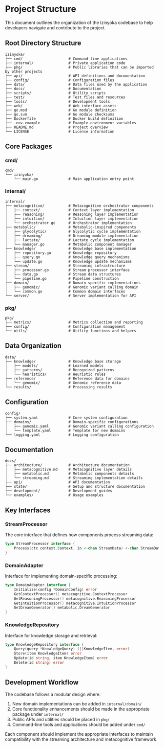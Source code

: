 # Project Structure

This document outlines the organization of the Izinyoka codebase to help developers navigate and contribute to the project.

## Root Directory Structure

```
izinyoka/
├── cmd/                     # Command-line applications
├── internal/                # Private application code
├── pkg/                     # Public libraries that can be imported by other projects
├── api/                     # API definitions and documentation
├── config/                  # Configuration files
├── data/                    # Data files used by the application
├── docs/                    # Documentation
├── scripts/                 # Utility scripts
├── test/                    # Test files and resources
├── tools/                   # Development tools
├── web/                     # Web interface assets
├── go.mod                   # Go module definition
├── go.sum                   # Go module checksums
├── Dockerfile               # Docker build definition
├── .env.example             # Example environment variables
├── README.md                # Project overview
└── LICENSE                  # License information
```

## Core Packages

### cmd/

```
cmd/
└── izinyoka/
    └── main.go              # Main application entry point
```

### internal/

```
internal/
├── metacognitive/           # Metacognitive orchestrator components
│   ├── context/             # Context layer implementation
│   ├── reasoning/           # Reasoning layer implementation
│   ├── intuition/           # Intuition layer implementation
│   └── orchestrator.go      # Orchestrator implementation
├── metabolic/               # Metabolic-inspired components
│   ├── glycolytic/          # Glycolytic cycle implementation
│   ├── dreaming/            # Dreaming module implementation
│   ├── lactate/             # Lactate cycle implementation
│   └── manager.go           # Metabolic component manager
├── knowledge/               # Knowledge base implementation
│   ├── repository.go        # Knowledge repository
│   ├── query.go             # Knowledge query mechanisms
│   └── update.go            # Knowledge update mechanisms
├── stream/                  # Streaming infrastructure
│   ├── processor.go         # Stream processor interface
│   ├── data.go              # Stream data structures
│   └── pipeline.go          # Pipeline construction
├── domain/                  # Domain-specific implementations
│   ├── genomic/             # Genomic variant calling domain
│   └── common.go            # Common domain interfaces
└── server/                  # Server implementation for API
```

### pkg/

```
pkg/
├── metrics/                 # Metrics collection and reporting
├── config/                  # Configuration management
└── utils/                   # Utility functions and helpers
```

## Data Organization

```
data/
├── knowledge/               # Knowledge base storage
│   ├── models/              # Learned models
│   ├── patterns/            # Recognized patterns
│   └── heuristics/          # Heuristic rules
├── reference/               # Reference data for domains
│   └── genomic/             # Genomic reference data
└── results/                 # Processing results
```

## Configuration

```
config/
├── system.yaml              # Core system configuration
├── domains/                 # Domain-specific configurations
│   ├── genomic.yaml         # Genomic variant calling configuration
│   └── template.yaml        # Template for new domains
└── logging.yaml             # Logging configuration
```

## Documentation

```
docs/
├── architecture/            # Architecture documentation
│   ├── metacognitive.md     # Metacognitive layer details
│   ├── metabolic.md         # Metabolic components details
│   └── streaming.md         # Streaming implementation details
├── api/                     # API documentation
├── state/                   # Setup and structure documentation
├── development/             # Development guides
└── examples/                # Usage examples
```

## Key Interfaces

### StreamProcessor

The core interface that defines how components process streaming data:

```go
type StreamProcessor interface {
    Process(ctx context.Context, in <-chan StreamData) <-chan StreamData
}
```

### DomainAdapter

Interface for implementing domain-specific processing:

```go
type DomainAdapter interface {
    Initialize(config *DomainConfig) error
    GetContextProcessor() metacognitive.ContextProcessor
    GetReasoningProcessor() metacognitive.ReasoningProcessor
    GetIntuitionProcessor() metacognitive.IntuitionProcessor
    GetDreamGenerator() metabolic.DreamGenerator
}
```

### KnowledgeRepository

Interface for knowledge storage and retrieval:

```go
type KnowledgeRepository interface {
    Query(query *KnowledgeQuery) ([]KnowledgeItem, error)
    Store(item KnowledgeItem) error
    Update(id string, item KnowledgeItem) error
    Delete(id string) error
}
```

## Development Workflow

The codebase follows a modular design where:

1. New domain implementations can be added in `internal/domain/`
2. Core functionality enhancements should be made in the appropriate package under `internal/`
3. Public APIs and utilities should be placed in `pkg/`
4. Command-line tools and applications should be added under `cmd/`

Each component should implement the appropriate interfaces to maintain compatibility with the streaming architecture and metacognitive framework.
